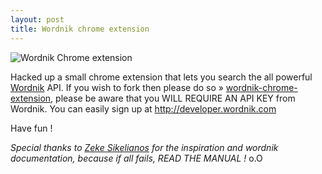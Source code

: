 ```yaml
---
layout: post
title: Wordnik chrome extension
---
```


![Wordnik Chrome extension](https://a248.e.akamai.net/camo.github.com/0983e3fe947a3cefebbbd067351da2d60122d07d/687474703a2f2f662e636c2e6c792f6974656d732f314c3165337331493341306b31793348314a31632f776f72646e696b2d6368726f6d652d657874656e73696f6e2e706e67)

Hacked up a small chrome extension that lets you search the all powerful [Wordnik](http://www.wordnik.com) API.
If you wish to fork then please do so &raquo; [wordnik-chrome-extension](https://github.com/dkabistan/wordnik-chrome-extension), please be aware that you WILL REQUIRE AN API KEY from Wordnik. You can easily sign up at http://developer.wordnik.com

Have fun !


_Special thanks to [Zeke Sikelianos](http://github.com/zeke) for the inspiration and wordnik documentation, because if all fails, READ THE MANUAL !_ o.O